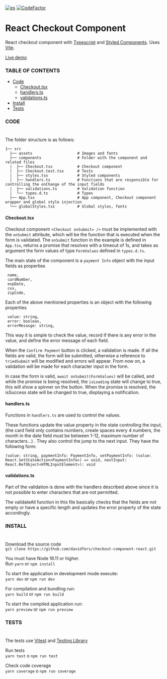 [![es](https://img.shields.io/badge/lang-es-yellow.svg)](https://github.com/davidfers/checkout-component-react/blob/main/README.es.md)
[![CodeFactor](https://www.codefactor.io/repository/github/davidfers/checkout-component-react/badge)](https://www.codefactor.io/repository/github/davidfers/checkout-component-react)


# React Checkout Component
React checkout component with [Typescript](https://www.typescriptlang.org/) and [Styled Components](https://styled-components.com/). Uses [Vite](https://vitejs.dev/).

[Live demo](https://react-checkout-form.netlify.app)

### TABLE OF CONTENTS

- [Code](#code)
  - [Checkout.tsx](#checkouttsx)
  - [handlers.ts](#handlersts)
  - [validations.ts](#validationsts)
- [Install](#install)
- [Tests](#tests)




### CODE
#

The folder structure is as follows:


    ├── src
      ├── assets                    # Images and fonts
      ├── components                # Folder with the component and related files
      |  ├── Checkout.tsx           # Checkout component
      |  ├── Checkout.test.tsx      # Tests
      |  ├── styles.tsx             # Styled components
      |  ├── handlers.ts            # Functions that are responsible for controlling the onChange of the input fields
      |  ├── validations.ts         # Validation function
      |  └── types.d.ts             # Types
      ├── App.tsx                   # App component, Checkout component wrapper and global style injection
      └── globalStyles.tsx          # Global styles, fonts


#### Checkout.tsx

  Checkout component `<Checkout onSubmit= />` must be implemented with the `onSubmit` attribute, which will be the function that is executed when the form is validated.
   The `onSubmit` function in the example is defined in `App.tsx`, returns a promise that resolves with a timeout of 1s, and takes as argument the form values of type `FormValues` defined in `types.d.ts`.
  
  The main state of the component is a `payment Info` object with the input fields as properties
  ``` 
   name, 
   cardNumber,
   expDate,
   cvv,   
   zipCode,
  ``` 
  
Each of the above mentioned properties is an object with the following properties
  ``` 
   value: string,   
   error: boolean,   
   errorMesasge: string,   
  ``` 
  This way it is simple to check the value, record if there is any error in the value, and define the error message of each field.
  
  When the `Confirm Payment` button is clicked, a validation is made. If all the fields are valid, the form will be submitted, otherwise a reference to `triedSubmit` will be modified and errors will appear. From now on, a validation will be made for each character input in the form.
  
  In case the form is valid, `await onSubmit(FormValues)` will be called, and while the promise is being resolved, the `isLoading` state will change to true, this will show a spinner on the button. When the promise is resolved, the isSuccess state will be changed to true, displaying a notification.
  
  #### handlers.ts
  Functions in `handlers.ts` are used to control the values.
  
  These functions update the value property in the state controlling the input, (the card field only contains numbers, create spaces every 4 numbers, the month in the date field must be between 1-12, maximum number of characters...) . They also control the jump to the next input.
   They have the following form:


  ```
  (value: string, paymentInfo: PaymentInfo, setPaymentInfo: (value: React.SetStateAction<PaymentInfo>) => void, nextInput: React.RefObject<HTMLInputElement>): void
  ```
#### validations.ts
Part of the validation is done with the handlers described above since it is not possible to enter characters that are not permitted.   

The validateAll function in this file basically checks that the fields are not empty or have a specific length and updates the error property of the state accordingly.

### INSTALL
#

Download the source code   
`git clone https://github.com/davidfers/checkout-component-react.git`

You must have Node 16.11 or higher.   
Run `yarn` or `npm install`

To start the application in development mode execute:   
`yarn dev` or `npm run dev`

For compilation and bundling run:   
`yarn build` or `npm run build`

To start the compiled application run:   
`yarn preview` or `npm run preview`

### TESTS
#

The tests use [Vitest](https://vitest.dev/) and [Testing Library](https://testing-library.com/)

Run tests   
`yarn test` o `npm run test`

Check code coverage  
`yarn coverage` o `npm run coverage`

